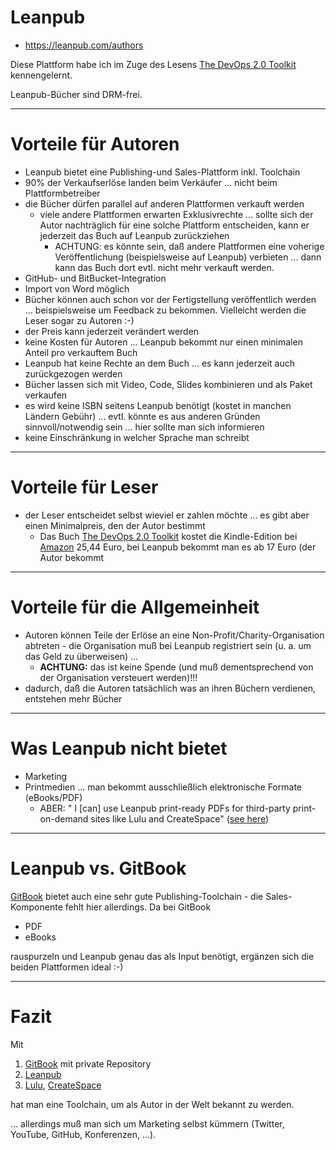 # Leanpub
* https://leanpub.com/authors

Diese Plattform habe ich im Zuge des Lesens [The DevOps 2.0 Toolkit](https://leanpub.com/the-devops-2-toolkit) kennengelernt.

Leanpub-Bücher sind DRM-frei.

---

# Vorteile für Autoren
* Leanpub bietet eine Publishing-und Sales-Plattform inkl. Toolchain
* 90% der Verkaufserlöse landen beim Verkäufer ... nicht beim Plattformbetreiber
* die Bücher dürfen parallel auf anderen Plattformen verkauft werden
  * viele andere Plattformen erwarten Exklusivrechte ... sollte sich der Autor nachträglich für eine solche Plattform entscheiden, kann er jederzeit das Buch auf Leanpub zurückziehen
    * ACHTUNG: es könnte sein, daß andere Plattformen eine voherige Veröffentlichung (beispielsweise auf Leanpub) verbieten ... dann kann das Buch dort evtl. nicht mehr verkauft werden.
* GitHub- und BitBucket-Integration
* Import von Word möglich
* Bücher können auch schon vor der Fertigstellung veröffentlich werden ... beispielsweise um Feedback zu bekommen. Vielleicht werden die Leser sogar zu Autoren :-)
* der Preis kann jederzeit verändert werden
* keine Kosten für Autoren ... Leanpub bekommt nur einen minimalen Anteil pro verkauftem Buch
* Leanpub hat keine Rechte an dem Buch ... es kann jederzeit auch zurückgezogen werden
* Bücher lassen sich mit Video, Code, Slides kombinieren und als Paket verkaufen
* es wird keine ISBN seitens Leanpub benötigt (kostet in manchen Ländern Gebühr) ... evtl. könnte es aus anderen Gründen sinnvoll/notwendig sein ... hier sollte man sich informieren
* keine Einschränkung in welcher Sprache man schreibt

---

# Vorteile für Leser
* der Leser entscheidet selbst wieviel er zahlen möchte ... es gibt aber einen Minimalpreis, den der Autor bestimmt
  * Das Buch [The DevOps 2.0 Toolkit](https://leanpub.com/the-devops-2-toolkit) kostet die Kindle-Edition bei [Amazon](https://www.amazon.de/DevOps-2-0-Toolkit-Containerized-Microservices/dp/152391744X/ref=sr_1_1?ie=UTF8&qid=1467632316&sr=8-1&keywords=devops+2.0+toolkit) 25,44 Euro, bei Leanpub bekommt man es ab 17 Euro (der Autor bekommt 

---

# Vorteile für die Allgemeinheit
* Autoren können Teile der Erlöse an eine Non-Profit/Charity-Organisation abtreten - die Organisation muß bei Leanpub registriert sein (u. a. um das Geld zu überweisen) ... 
  * **ACHTUNG:** das ist keine Spende (und muß dementsprechend von der Organisation versteuert werden)!!!
* dadurch, daß die Autoren tatsächlich was an ihren Büchern verdienen, entstehen mehr Bücher

---

# Was Leanpub nicht bietet
* Marketing
* Printmedien ... man bekommt ausschließlich elektronische Formate (eBooks/PDF)
  * ABER: " I [can] use Leanpub print-ready PDFs for third-party print-on-demand sites like Lulu and CreateSpace" ([see here](https://leanpub.com/help/author_faq))

---

# Leanpub vs. GitBook
[GitBook](gitbook.md) bietet auch eine sehr gute Publishing-Toolchain - die Sales-Komponente fehlt hier allerdings. Da bei GitBook 

* PDF
* eBooks

rauspurzeln und Leanpub genau das als Input benötigt, ergänzen sich die beiden Plattformen ideal :-)

---

# Fazit
Mit

1. [GitBook](gitbook.md) mit private Repository
2. [Leanpub](leanpub.md)
3. [Lulu](https://www.lulu.com/), [CreateSpace](https://www.createspace.com/)

hat man eine Toolchain, um als Autor in der Welt bekannt zu werden.

... allerdings muß man sich um Marketing selbst kümmern (Twitter, YouTube, GitHub, Konferenzen, ...).